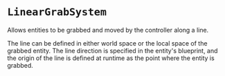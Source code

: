 # `LinearGrabSystem`


Allows entities to be grabbed and moved by the controller along a line.

The line can be defined in either world space or the local space of the
grabbed entity. The line direction is specified in the entity's blueprint,
and the origin of the line is defined at runtime as the point where the
entity is grabbed.
